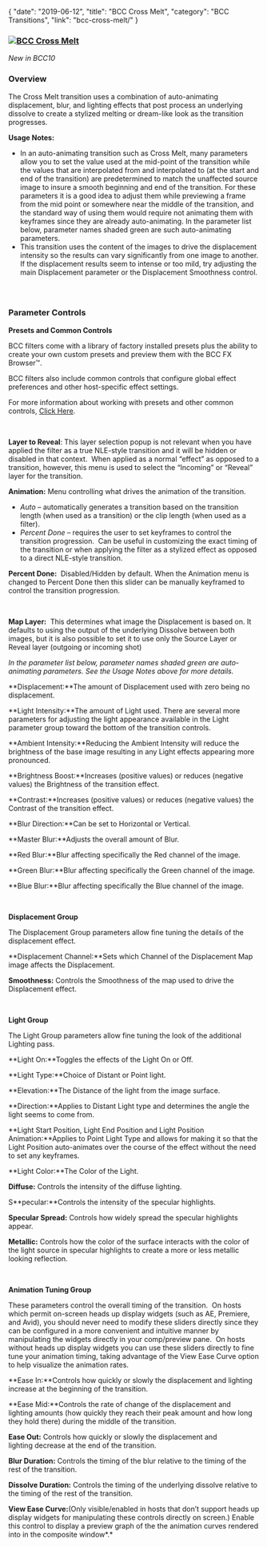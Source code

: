 {
"date": "2019-06-12",
"title": "BCC Cross Melt",
"category": "BCC Transitions",
"link": "bcc-cross-melt/"
}

 ### [![BCC Cross Melt](https://borisfx-com-res.cloudinary.com/image/upload//documentation/continuum/uploads/2015/10/BCC-Cross-Melt.jpg)](https://borisfx-com-res.cloudinary.com/image/upload//documentation/continuum/uploads/2015/10/BCC-Cross-Melt.jpg)


*New in BCC10*


### Overview


The Cross Melt transition uses a combination of auto-animating displacement, blur, and lighting effects that post process an underlying dissolve to create a stylized melting or dream-like look as the transition progresses.


**Usage Notes:**


* In an auto-animating transition such as Cross Melt, many parameters allow you to set the value used at the mid-point of the transition while the values that are interpolated from and interpolated to (at the start and end of the transition) are predetermined to match the unaffected source image to insure a smooth beginning and end of the transition. For these parameters it is a good idea to adjust them while previewing a frame from the mid point or somewhere near the middle of the transition, and the standard way of using them would require not animating them with keyframes since they are already auto-animating. In the parameter list below, parameter names shaded green are such auto-animating parameters.
* This transition uses the content of the images to drive the displacement intensity so the results can vary significantly from one image to another. If the displacement results seem to intense or too mild, try adjusting the main Displacement parameter or the Displacement Smoothness control.


### 


 


### **Parameter Controls**


**Presets and Common Controls**


BCC filters come with a library of factory installed presets plus the ability to create your own custom presets and preview them with the BCC FX Browser™.


BCC filters also include common controls that configure global effect preferences and other host-specific effect settings.


For more information about working with presets and other common controls, [Click Here](/documentation/continuum/bcc-common-controls/).

 


**Layer to Reveal**: This layer selection popup is not relevant when you have applied the filter as a true NLE-style transition and it will be hidden or disabled in that context.  When applied as a normal “effect” as opposed to a transition, however, this menu is used to select the “Incoming” or “Reveal” layer for the transition.


**Animation:** Menu controlling what drives the animation of the transition.


* *Auto* – automatically generates a transition based on the transition length (when used as a transition) or the clip length (when used as a filter).
* *Percent Done* – requires the user to set keyframes to control the transition progression.  Can be useful in customizing the exact timing of the transition or when applying the filter as a stylized effect as opposed to a direct NLE-style transition.


**Percent Done:**  Disabled/Hidden by default. When the Animation menu is changed to Percent Done then this slider can be manually keyframed to control the transition progression.


 


**Map Layer:**  This determines what image the Displacement is based on. It defaults to using the output of the underlying Dissolve between both images, but it is also possible to set it to use only the Source Layer or Reveal layer (outgoing or incoming shot)


*In the parameter list below, parameter names shaded green are auto-animating parameters. See the Usage Notes above for more details.*


**Displacement:**The amount of Displacement used with zero being no displacement.


**Light Intensity:**The amount of Light used. There are several more parameters for adjusting the light appearance available in the Light parameter group toward the bottom of the transition controls.


**Ambient Intensity:**Reducing the Ambient Intensity will reduce the brightness of the base image resulting in any Light effects appearing more pronounced.


**Brightness Boost:**Increases (positive values) or reduces (negative values) the Brightness of the transition effect.


**Contrast:**Increases (positive values) or reduces (negative values) the Contrast of the transition effect.


**Blur Direction:**Can be set to Horizontal or Vertical.


**Master Blur:**Adjusts the overall amount of Blur.


**Red Blur:**Blur affecting specifically the Red channel of the image.


**Green Blur:**Blur affecting specifically the Green channel of the image.


**Blue Blur:**Blur affecting specifically the Blue channel of the image.


 


**Displacement Group**


The Displacement Group parameters allow fine tuning the details of the displacement effect.


**Displacement Channel:**Sets which Channel of the Displacement Map image affects the Displacement.


**Smoothness:** Controls the Smoothness of the map used to drive the Displacement effect.


 


**Light Group**


The Light Group parameters allow fine tuning the look of the additional Lighting pass.


**Light On:**Toggles the effects of the Light On or Off.


**Light Type:**Choice of Distant or Point light.


**Elevation:**The Distance of the light from the image surface.


**Direction:**Applies to Distant Light type and determines the angle the light seems to come from.


**Light Start Position, Light End Position and Light Position Animation:**Applies to Point Light Type and allows for making it so that the Light Position auto-animates over the course of the effect without the need to set any keyframes.


**Light Color:**The Color of the Light.


**Diffuse:** Controls the intensity of the diffuse lighting.


S**pecular:**Controls the intensity of the specular highlights.


**Specular Spread:** Controls how widely spread the specular highlights appear.


**Metallic:** Controls how the color of the surface interacts with the color of the light source in specular highlights to create a more or less metallic looking reflection.


 


**Animation Tuning Group**


These parameters control the overall timing of the transition.  On hosts which permit on-screen heads up display widgets (such as AE, Premiere, and Avid), you should never need to modify these sliders directly since they can be configured in a more convenient and intuitive manner by manipulating the widgets directly in your comp/preview pane.  On hosts without heads up display widgets you can use these sliders directly to fine tune your animation timing, taking advantage of the View Ease Curve option to help visualize the animation rates.


**Ease In:**Controls how quickly or slowly the displacement and lighting increase at the beginning of the transition.


**Ease Mid:**Controls the rate of change of the displacement and lighting amounts (how quickly they reach their peak amount and how long they hold there) during the middle of the transition.


**Ease Out:** Controls how quickly or slowly the displacement and lighting decrease at the end of the transition.


**Blur Duration:** Controls the timing of the blur relative to the timing of the rest of the transition.


**Dissolve Duration:** Controls the timing of the underlying dissolve relative to the timing of the rest of the transition.


**View Ease Curve:**(Only visible/enabled in hosts that don’t support heads up display widgets for manipulating these controls directly on screen.) Enable this control to display a preview graph of the the animation curves rendered into in the composite window*.*


